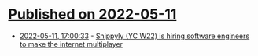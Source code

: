 # [Published on 2022-05-11](index.md)

* [2022-05-11, 17:00:33](https://news.ycombinator.com/item?id=31342721) - [Snippyly (YC W22) is hiring software engineers to make the internet multiplayer](https://www.ycombinator.com/companies/snippyly/jobs)
